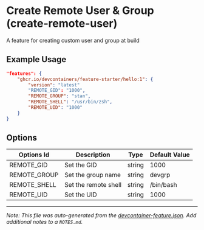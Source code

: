 # Create Remote User & Group (create-remote-user)

A feature for creating custom user and group at build

## Example Usage

```json
"features": {
    "ghcr.io/devcontainers/feature-starter/hello:1": {
        "version": "latest"
        "REMOTE_GID": "1000",
        "REMOTE_GROUP": "stan",
        "REMOTE_SHELL": "/usr/bin/zsh",
        "REMOTE_UID": "1000"
    }
}
```

## Options

| Options Id   | Description          | Type   | Default Value |
| ------------ | -------------------- | ------ | ------------- |
| REMOTE_GID   | Set the GID          | string | 1000          |
| REMOTE_GROUP | Set the group name   | string | devgrp        |
| REMOTE_SHELL | Set the remote shell | string | /bin/bash     |
| REMOTE_UID   | Set the UID          | string | 1000          |

---

_Note: This file was auto-generated from the [devcontainer-feature.json](https://github.com/devcontainers/feature-starter/blob/main/src/hello/devcontainer-feature.json). Add additional notes to a `NOTES.md`._
